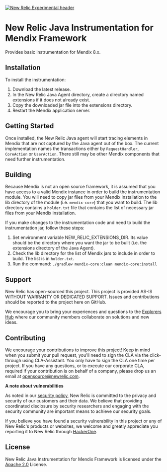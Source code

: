 [![New Relic Experimental header](https://github.com/newrelic/opensource-website/raw/master/src/images/categories/Experimental.png)](https://opensource.newrelic.com/oss-category/#new-relic-experimental)

# New Relic Java Instrumentation for Mendix Framework

Provides basic instrumentation for Mendix 8.x.

## Installation

To install the instrumentation:

1. Download the latest release.
2. In the New Relic Java Agent directory, create a directory named extensions if it does not already exist.
3. Copy the downloaded jar file into the extensions directory.
4. Restart the Mendix application server.

## Getting Started

Once installed, the New Relic Java agent will start tracing elements in Mendix that are not captured by the Java agent out of the box. The current implementation names the transactions either by `RequestHandler`, `CoreAction` or `UserAction`. There still may be other Mendix components that need further instrumentation.
## Building

Because Mendix is not an open source framework, it is assumed that you have access to a valid Mendix instance in order to build the instrumentation module. You will need to copy jar files from your Mendix installation to the lib directory of the module (i.e. `mendix-core`) that you want to build. The lib directory contains a `holder.txt` file that contains the list of necessary jar files from your Mendix installation.

If you make changes to the instrumentation code and need to build the instrumentation jar, follow these steps:

1. Set environment variable NEW_RELIC_EXTENSIONS_DIR. Its value should be the directory where you want the jar to be built (i.e. the extensions directory of the Java Agent).
2. Check the lib directory for the list of Mendix jars to include in order to build. The list is in `holder.txt`.
3. Run the command: `./gradlew mendix-core:clean mendix-core:install`

## Support

New Relic has open-sourced this project. This project is provided AS-IS WITHOUT WARRANTY OR DEDICATED SUPPORT. Issues and contributions should be reported to the project here on GitHub.

We encourage you to bring your experiences and questions to the [Explorers Hub](https://discuss.newrelic.com) where our community members collaborate on solutions and new ideas.

## Contributing

We encourage your contributions to improve this project! Keep in mind when you submit your pull request, you'll need to sign the CLA via the click-through using CLA-Assistant. You only have to sign the CLA one time per project. If you have any questions, or to execute our corporate CLA, required if your contribution is on behalf of a company, please drop us an email at opensource@newrelic.com.

**A note about vulnerabilities**

As noted in our [security policy](../../security/policy), New Relic is committed to the privacy and security of our customers and their data. We believe that providing coordinated disclosure by security researchers and engaging with the security community are important means to achieve our security goals.

If you believe you have found a security vulnerability in this project or any of New Relic's products or websites, we welcome and greatly appreciate you reporting it to New Relic through [HackerOne](https://hackerone.com/newrelic).

## License

New Relic Java Instrumentation for Mendix Framework is licensed under the [Apache 2.0](http://apache.org/licenses/LICENSE-2.0.txt) License.